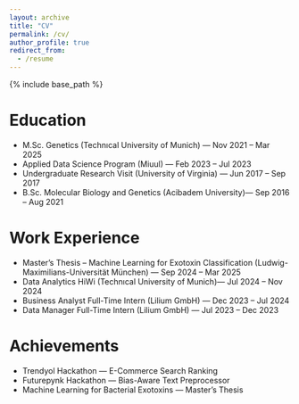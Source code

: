 ```yaml
---
layout: archive
title: "CV"
permalink: /cv/
author_profile: true
redirect_from:
  - /resume
---
```


{% include base_path %}

Education
======
* M.Sc. Genetics (Technıcal University of Munich)  — Nov 2021 – Mar 2025
* Applied Data Science Program (Miuul) — Feb 2023 – Jul 2023
* Undergraduate Research Visit (University of Virginia) — Jun 2017 – Sep 2017
* B.Sc. Molecular Biology and Genetics (Acibadem University)— Sep 2016 – Aug 2021

Work Experience
======
* Master’s Thesis – Machine Learning for Exotoxin Classification (Ludwig-Maximilians-Universität München) — Sep 2024 – Mar 2025
* Data Analytics HiWi (Technıcal University of Munich)— Jul 2024 – Nov 2024
* Business Analyst Full-Time Intern (Lilium GmbH) — Dec 2023 – Jul 2024
* Data Manager Full-Time Intern (Lilium GmbH) — Jul 2023 – Dec 2023

Achievements 
======
* Trendyol Hackathon — E-Commerce Search Ranking  
* Futurepynk Hackathon — Bias-Aware Text Preprocessor  
* Machine Learning for Bacterial Exotoxins — Master’s Thesis
